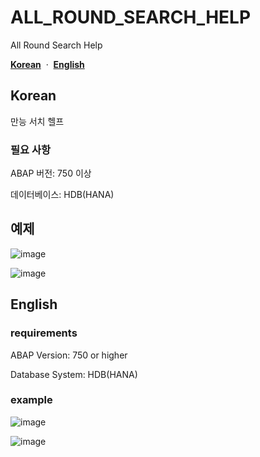 # ALL_ROUND_SEARCH_HELP
All Round Search Help

[**Korean**](#korean)
&nbsp;·&nbsp;
[**English**](#english)

## Korean
만능 서치 헬프
### 필요 사항
ABAP 버전: 750 이상

데이터베이스: HDB(HANA)

## 예제
![image](https://user-images.githubusercontent.com/75079431/128835782-4887f76b-973d-47c2-bf53-ffbcb25882e9.png)

![image](https://user-images.githubusercontent.com/75079431/128835676-b3f977d2-039f-4b46-88c4-e90299047c31.png)



## English
### requirements
ABAP Version: 750 or higher

Database System: HDB(HANA)

### example
![image](https://user-images.githubusercontent.com/75079431/128835782-4887f76b-973d-47c2-bf53-ffbcb25882e9.png)

![image](https://user-images.githubusercontent.com/75079431/128835676-b3f977d2-039f-4b46-88c4-e90299047c31.png)

